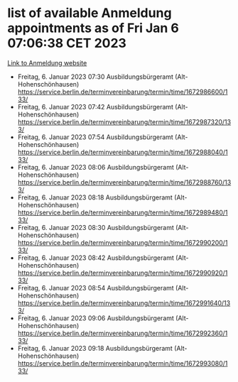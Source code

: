 # list of available Anmeldung appointments as of Fri Jan  6 07:06:38 CET 2023
[Link to Anmeldung website](https://service.berlin.de/terminvereinbarung/termin/tag.php?termin=0&anliegen[]=120686&dienstleisterlist=122210,122217,327316,122219,327312,122227,327314,122231,327346,122243,327348,122252,329742,122260,329745,122262,329748,122254,329751,122271,327278,122273,327274,122277,327276,330436,122280,327294,122282,327290,122284,327292,327539,122291,327270,122285,327266,122286,327264,122296,327268,150230,329760,122301,327282,122297,327286,122294,327284,122312,329763,122314,329775,122304,327330,122311,327334,122309,327332,122281,327352,122279,329772,122276,327324,122274,327326,122267,329766,122246,327318,122251,327320,122257,327322,122208,327298,122226,327300,121362,121364&herkunft=http%3A%2F%2Fservice.berlin.de%2Fdienstleistung%2F120686%2F)
- Freitag, 6. Januar 2023 07:30 Ausbildungsbürgeramt (Alt- Hohenschönhausen) https://service.berlin.de/terminvereinbarung/termin/time/1672986600/133/
- Freitag, 6. Januar 2023 07:42 Ausbildungsbürgeramt (Alt- Hohenschönhausen) https://service.berlin.de/terminvereinbarung/termin/time/1672987320/133/
- Freitag, 6. Januar 2023 07:54 Ausbildungsbürgeramt (Alt- Hohenschönhausen) https://service.berlin.de/terminvereinbarung/termin/time/1672988040/133/
- Freitag, 6. Januar 2023 08:06 Ausbildungsbürgeramt (Alt- Hohenschönhausen) https://service.berlin.de/terminvereinbarung/termin/time/1672988760/133/
- Freitag, 6. Januar 2023 08:18 Ausbildungsbürgeramt (Alt- Hohenschönhausen) https://service.berlin.de/terminvereinbarung/termin/time/1672989480/133/
- Freitag, 6. Januar 2023 08:30 Ausbildungsbürgeramt (Alt- Hohenschönhausen) https://service.berlin.de/terminvereinbarung/termin/time/1672990200/133/
- Freitag, 6. Januar 2023 08:42 Ausbildungsbürgeramt (Alt- Hohenschönhausen) https://service.berlin.de/terminvereinbarung/termin/time/1672990920/133/
- Freitag, 6. Januar 2023 08:54 Ausbildungsbürgeramt (Alt- Hohenschönhausen) https://service.berlin.de/terminvereinbarung/termin/time/1672991640/133/
- Freitag, 6. Januar 2023 09:06 Ausbildungsbürgeramt (Alt- Hohenschönhausen) https://service.berlin.de/terminvereinbarung/termin/time/1672992360/133/
- Freitag, 6. Januar 2023 09:18 Ausbildungsbürgeramt (Alt- Hohenschönhausen) https://service.berlin.de/terminvereinbarung/termin/time/1672993080/133/
